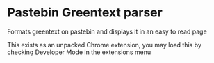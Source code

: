 # Pastebin Greentext parser
Formats greentext on pastebin and displays it in an easy to read page

This exists as an unpacked Chrome extension, you may load this by checking Developer Mode in the extensions menu

